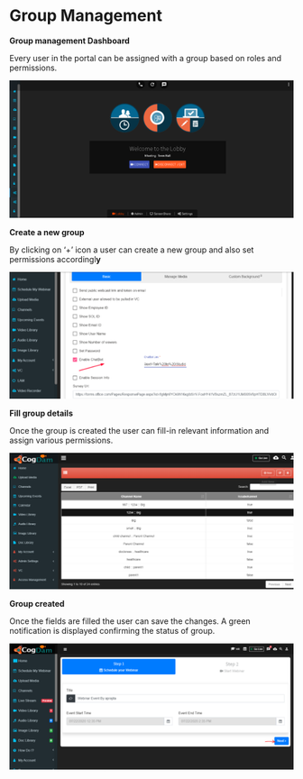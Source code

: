 # Group Management

**Group management Dashboard**

Every user in the portal can be assigned with a group based on roles and permissions.

![](../../.gitbook/assets/image%20%28172%29.png)

**Create a new group**

By clicking on ‘+’ icon a user can create a new group and also set permissions accordingl**y**

![](../../.gitbook/assets/image%20%28275%29.png)

**Fill group details**

Once the group is created the user can fill-in relevant information and assign various permissions.

![](../../.gitbook/assets/image%20%2825%29.png)

**Group created**

Once the fields are filled the user can save the changes. A green notification is displayed confirming the status of group.

![](../../.gitbook/assets/image%20%28284%29.png)

